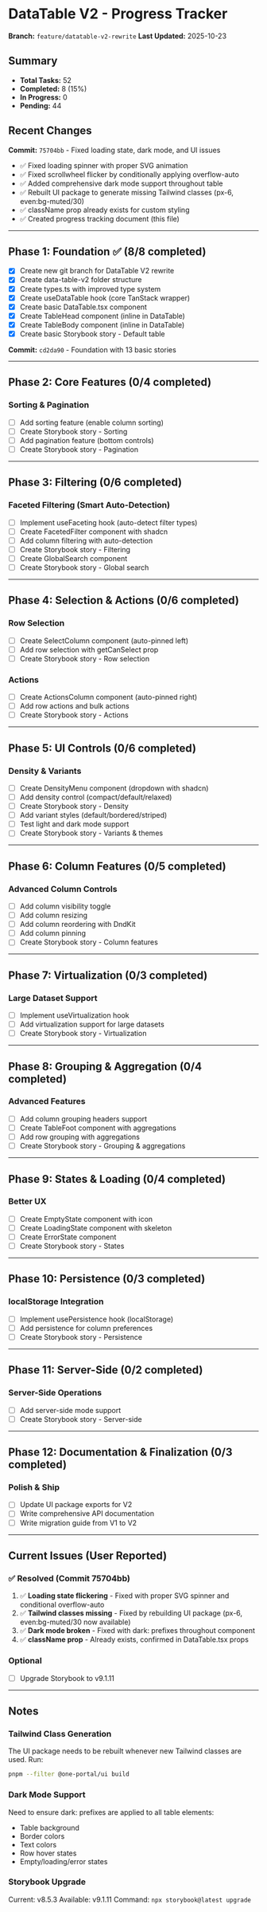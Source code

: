 # DataTable V2 - Progress Tracker

**Branch:** `feature/datatable-v2-rewrite`
**Last Updated:** 2025-10-23

## Summary
- **Total Tasks:** 52
- **Completed:** 8 (15%)
- **In Progress:** 0
- **Pending:** 44

## Recent Changes
**Commit:** `75704bb` - Fixed loading state, dark mode, and UI issues
- ✅ Fixed loading spinner with proper SVG animation
- ✅ Fixed scrollwheel flicker by conditionally applying overflow-auto
- ✅ Added comprehensive dark mode support throughout table
- ✅ Rebuilt UI package to generate missing Tailwind classes (px-6, even:bg-muted/30)
- ✅ className prop already exists for custom styling
- ✅ Created progress tracking document (this file)

---

## Phase 1: Foundation ✅ (8/8 completed)

- [x] Create new git branch for DataTable V2 rewrite
- [x] Create data-table-v2 folder structure
- [x] Create types.ts with improved type system
- [x] Create useDataTable hook (core TanStack wrapper)
- [x] Create basic DataTable.tsx component
- [x] Create TableHead component (inline in DataTable)
- [x] Create TableBody component (inline in DataTable)
- [x] Create basic Storybook story - Default table

**Commit:** `cd2da90` - Foundation with 13 basic stories

---

## Phase 2: Core Features (0/4 completed)

### Sorting & Pagination
- [ ] Add sorting feature (enable column sorting)
- [ ] Create Storybook story - Sorting
- [ ] Add pagination feature (bottom controls)
- [ ] Create Storybook story - Pagination

---

## Phase 3: Filtering (0/6 completed)

### Faceted Filtering (Smart Auto-Detection)
- [ ] Implement useFaceting hook (auto-detect filter types)
- [ ] Create FacetedFilter component with shadcn
- [ ] Add column filtering with auto-detection
- [ ] Create Storybook story - Filtering
- [ ] Create GlobalSearch component
- [ ] Create Storybook story - Global search

---

## Phase 4: Selection & Actions (0/6 completed)

### Row Selection
- [ ] Create SelectColumn component (auto-pinned left)
- [ ] Add row selection with getCanSelect prop
- [ ] Create Storybook story - Row selection

### Actions
- [ ] Create ActionsColumn component (auto-pinned right)
- [ ] Add row actions and bulk actions
- [ ] Create Storybook story - Actions

---

## Phase 5: UI Controls (0/6 completed)

### Density & Variants
- [ ] Create DensityMenu component (dropdown with shadcn)
- [ ] Add density control (compact/default/relaxed)
- [ ] Create Storybook story - Density
- [ ] Add variant styles (default/bordered/striped)
- [ ] Test light and dark mode support
- [ ] Create Storybook story - Variants & themes

---

## Phase 6: Column Features (0/5 completed)

### Advanced Column Controls
- [ ] Add column visibility toggle
- [ ] Add column resizing
- [ ] Add column reordering with DndKit
- [ ] Add column pinning
- [ ] Create Storybook story - Column features

---

## Phase 7: Virtualization (0/3 completed)

### Large Dataset Support
- [ ] Implement useVirtualization hook
- [ ] Add virtualization support for large datasets
- [ ] Create Storybook story - Virtualization

---

## Phase 8: Grouping & Aggregation (0/4 completed)

### Advanced Features
- [ ] Add column grouping headers support
- [ ] Create TableFoot component with aggregations
- [ ] Add row grouping with aggregations
- [ ] Create Storybook story - Grouping & aggregations

---

## Phase 9: States & Loading (0/4 completed)

### Better UX
- [ ] Create EmptyState component with icon
- [ ] Create LoadingState component with skeleton
- [ ] Create ErrorState component
- [ ] Create Storybook story - States

---

## Phase 10: Persistence (0/3 completed)

### localStorage Integration
- [ ] Implement usePersistence hook (localStorage)
- [ ] Add persistence for column preferences
- [ ] Create Storybook story - Persistence

---

## Phase 11: Server-Side (0/2 completed)

### Server-Side Operations
- [ ] Add server-side mode support
- [ ] Create Storybook story - Server-side

---

## Phase 12: Documentation & Finalization (0/3 completed)

### Polish & Ship
- [ ] Update UI package exports for V2
- [ ] Write comprehensive API documentation
- [ ] Write migration guide from V1 to V2

---

## Current Issues (User Reported)

### ✅ Resolved (Commit 75704bb)
1. ✅ **Loading state flickering** - Fixed with proper SVG spinner and conditional overflow-auto
2. ✅ **Tailwind classes missing** - Fixed by rebuilding UI package (px-6, even:bg-muted/30 now available)
3. ✅ **Dark mode broken** - Fixed with dark: prefixes throughout component
4. ✅ **className prop** - Already exists, confirmed in DataTable.tsx props

### Optional
- [ ] Upgrade Storybook to v9.1.11

---

## Notes

### Tailwind Class Generation
The UI package needs to be rebuilt whenever new Tailwind classes are used. Run:
```bash
pnpm --filter @one-portal/ui build
```

### Dark Mode Support
Need to ensure dark: prefixes are applied to all table elements:
- Table background
- Border colors
- Text colors
- Row hover states
- Empty/loading/error states

### Storybook Upgrade
Current: v8.5.3
Available: v9.1.11
Command: `npx storybook@latest upgrade`
